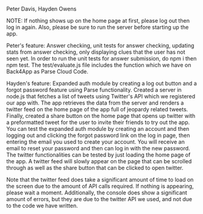 Peter Davis, Hayden Owens

NOTE: If nothing shows up on the home page at first, please log out then log in again. Also, please be sure to run the server before starting up the app.


Peter's feature: Answer checking, unit tests for answer checking, updating stats from answer checking, only displaying clues that the user has not seen yet. In order to run the unit tests for answer submission, do npm i then npm test. The test/evaluate.js file includes the function which we have on Back4App as Parse Cloud Code.

Hayden's feature: Expanded auth module by creating a log out button and a forgot password feature using Parse functionality. Created a server in node.js that fetches a list of tweets using Twitter's API which we registered our app with. The app retrieves the data from the server and renders a twitter feed on the home page of the app full of jeopardy related tweets. Finally, created a share button on the home page that opens up twitter with a preformatted tweet for the user to invite their friends to try out the app. You can test the expanded auth module by creating an account and then logging out and clicking the forgot password link on the log in page, then entering the email you used to create your account. You will receive an email to reset your password and then can log in with the new password. The twitter functionalities can be tested by just loading the home page of the app. A twitter feed will slowly appear on the page that can be scrolled through as well as the share button that can be clicked to open twitter.

Note that the twitter feed does take a significant amount of time to load on the screen due to the amount of API calls required. If nothing is appearing, please wait a moment. Additionally, the console does show a significant amount of errors, but they are due to the twitter API we used, and not due to the code we have written.

